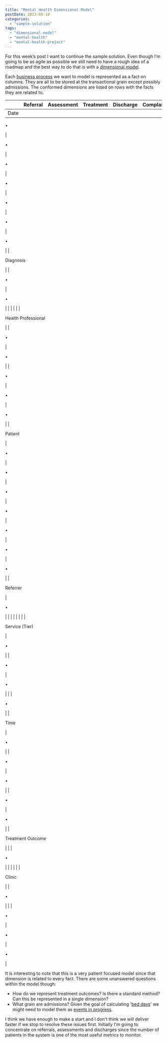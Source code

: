 ```yaml
---
title: "Mental Health Dimensional Model"
postDate: 2013-05-18
categories: 
  - "sample-solution"
tags: 
  - "dimensional-model"
  - "mental-health"
  - "mental-health-project"
---
```


For this week’s post I want to continue the sample solution. Even though I’m going to be as agile as possible we still need to have a rough idea of a roadmap and the best way to do that is with a [dimensional model](http://en.wikipedia.org/wiki/Dimensional_modeling).

Each [business process](http://en.wikipedia.org/wiki/Business_process "Business process") we want to model is represented as a fact on columns. They are all to be stored at the transactional grain except possibly admissions. The conformed dimensions are listed on rows with the facts they are related to.

|  | Referral | Assessment | Treatment | Discharge | Complaint | Incident | Admission |
| --- | --- | --- | --- | --- | --- | --- | --- |
| Date | 
•

 | 

•

 | 

•

 | 

•

 | 

•

 | 

•

 | 

•

 |
| 

Diagnosis

 |  | 

•

 | 

•

 |  |  |  |  |
| 

Health Professional

 |  | 

•

 | 

•

 |  | 

•

 | 

•

 | 

•

 |
| 

Patient

 | 

•

 | 

•

 | 

•

 | 

•

 | 

•

 | 

•

 | 

•

 |
| 

Referrer

 | 

•

 |  |  |  |  |  |  |
| 

Service (Tier)

 | 

•

 |  | 

•

 | 

•

 |  |  | 

•

 |
| 

Time

 | 

•

 |  | 

•

 | 

•

 |  | 

•

 | 

•

 |
| 

Treatment Outcome

 |  |  | 

•

 |  |  |  |  |
| 

Clinic

 |  | 

•

 |  |  | 

•

 | 

•

 | 

•

 |

It is interesting to note that this is a very patient focused model since that dimension is related to every fact. There are some unanswered questions within the model though:

- How do we represent treatment outcomes? Is there a standard method? Can this be represented in a single dimension?
- What grain are admissions? Given the goal of calculating '[bed days](http://www.ehow.com/how_5631290_calculate-hospital-bed-days-care.html)' we might need to model them as [events in progress](http://cwebbbi.wordpress.com/2011/01/22/solving-the-events-in-progress-problem-in-mdx-part-2role-playing-measure-groups/).

I think we have enough to make a start and I don't think we will deliver faster if we stop to resolve these issues first. Initially I'm going to concentrate on referrals, assessments and discharges since the number of patients in the system is one of the most useful metrics to monitor.
